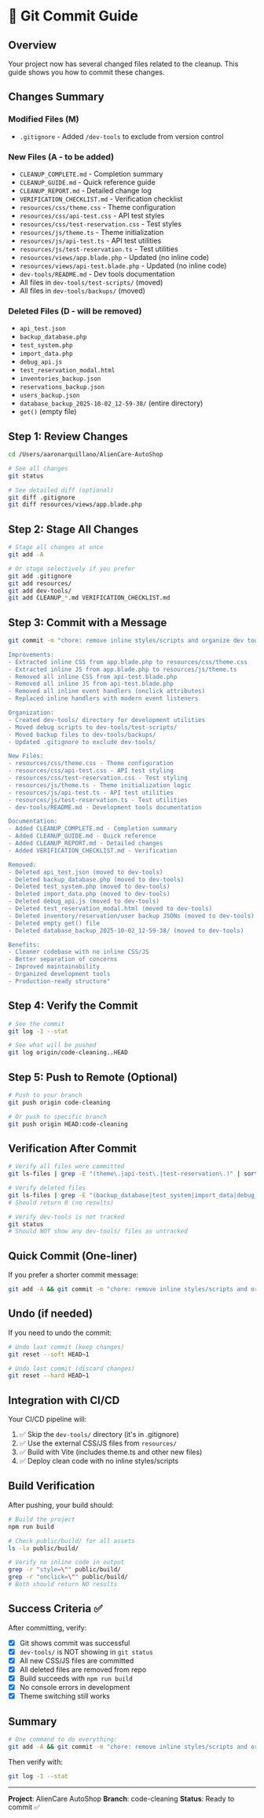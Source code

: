# 📝 Git Commit Guide

## Overview
Your project now has several changed files related to the cleanup. This guide shows you how to commit these changes.

## Changes Summary

### Modified Files (M)
- `.gitignore` - Added `/dev-tools` to exclude from version control

### New Files (A - to be added)
- `CLEANUP_COMPLETE.md` - Completion summary
- `CLEANUP_GUIDE.md` - Quick reference guide
- `CLEANUP_REPORT.md` - Detailed change log
- `VERIFICATION_CHECKLIST.md` - Verification checklist
- `resources/css/theme.css` - Theme configuration
- `resources/css/api-test.css` - API test styles
- `resources/css/test-reservation.css` - Test styles
- `resources/js/theme.ts` - Theme initialization
- `resources/js/api-test.ts` - API test utilities
- `resources/js/test-reservation.ts` - Test utilities
- `resources/views/app.blade.php` - Updated (no inline code)
- `resources/views/api-test.blade.php` - Updated (no inline code)
- `dev-tools/README.md` - Dev tools documentation
- All files in `dev-tools/test-scripts/` (moved)
- All files in `dev-tools/backups/` (moved)

### Deleted Files (D - will be removed)
- `api_test.json`
- `backup_database.php`
- `test_system.php`
- `import_data.php`
- `debug_api.js`
- `test_reservation_modal.html`
- `inventories_backup.json`
- `reservations_backup.json`
- `users_backup.json`
- `database_backup_2025-10-02_12-59-38/` (entire directory)
- `get()` (empty file)

## Step 1: Review Changes

```bash
cd /Users/aaronarquillano/AlienCare-AutoShop

# See all changes
git status

# See detailed diff (optional)
git diff .gitignore
git diff resources/views/app.blade.php
```

## Step 2: Stage All Changes

```bash
# Stage all changes at once
git add -A

# Or stage selectively if you prefer
git add .gitignore
git add resources/
git add dev-tools/
git add CLEANUP_*.md VERIFICATION_CHECKLIST.md
```

## Step 3: Commit with a Message

```bash
git commit -m "chore: remove inline styles/scripts and organize dev tools

Improvements:
- Extracted inline CSS from app.blade.php to resources/css/theme.css
- Extracted inline JS from app.blade.php to resources/js/theme.ts
- Removed all inline CSS from api-test.blade.php
- Removed all inline JS from api-test.blade.php
- Removed all inline event handlers (onclick attributes)
- Replaced inline handlers with modern event listeners

Organization:
- Created dev-tools/ directory for development utilities
- Moved debug scripts to dev-tools/test-scripts/
- Moved backup files to dev-tools/backups/
- Updated .gitignore to exclude dev-tools/

New Files:
- resources/css/theme.css - Theme configuration
- resources/css/api-test.css - API test styling
- resources/css/test-reservation.css - Test styling
- resources/js/theme.ts - Theme initialization logic
- resources/js/api-test.ts - API test utilities
- resources/js/test-reservation.ts - Test utilities
- dev-tools/README.md - Development tools documentation

Documentation:
- Added CLEANUP_COMPLETE.md - Completion summary
- Added CLEANUP_GUIDE.md - Quick reference
- Added CLEANUP_REPORT.md - Detailed changes
- Added VERIFICATION_CHECKLIST.md - Verification

Removed:
- Deleted api_test.json (moved to dev-tools)
- Deleted backup_database.php (moved to dev-tools)
- Deleted test_system.php (moved to dev-tools)
- Deleted import_data.php (moved to dev-tools)
- Deleted debug_api.js (moved to dev-tools)
- Deleted test_reservation_modal.html (moved to dev-tools)
- Deleted inventory/reservation/user backup JSONs (moved to dev-tools)
- Deleted empty get() file
- Deleted database_backup_2025-10-02_12-59-38/ (moved to dev-tools)

Benefits:
- Cleaner codebase with no inline CSS/JS
- Better separation of concerns
- Improved maintainability
- Organized development tools
- Production-ready structure"
```

## Step 4: Verify the Commit

```bash
# See the commit
git log -1 --stat

# See what will be pushed
git log origin/code-cleaning..HEAD
```

## Step 5: Push to Remote (Optional)

```bash
# Push to your branch
git push origin code-cleaning

# Or push to specific branch
git push origin HEAD:code-cleaning
```

## Verification After Commit

```bash
# Verify all files were committed
git ls-files | grep -E "(theme\.|api-test\.|test-reservation\.)" | sort

# Verify deleted files
git ls-files | grep -E "(backup_database|test_system|import_data|debug_api|test_reservation_modal)" | wc -l
# Should return 0 (no results)

# Verify dev-tools is not tracked
git status
# Should NOT show any dev-tools/ files as untracked
```

## Quick Commit (One-liner)

If you prefer a shorter commit message:

```bash
git add -A && git commit -m "chore: remove inline styles/scripts and organize dev tools"
```

## Undo (if needed)

If you need to undo the commit:

```bash
# Undo last commit (keep changes)
git reset --soft HEAD~1

# Undo last commit (discard changes)
git reset --hard HEAD~1
```

## Integration with CI/CD

Your CI/CD pipeline will:
1. ✅ Skip the `dev-tools/` directory (it's in .gitignore)
2. ✅ Use the external CSS/JS files from `resources/`
3. ✅ Build with Vite (includes theme.ts and other new files)
4. ✅ Deploy clean code with no inline styles/scripts

## Build Verification

After pushing, your build should:

```bash
# Build the project
npm run build

# Check public/build/ for all assets
ls -la public/build/

# Verify no inline code in output
grep -r "style=\"" public/build/
grep -r "onclick=\"" public/build/
# Both should return NO results
```

## Success Criteria ✅

After committing, verify:

- [x] Git shows commit was successful
- [x] `dev-tools/` is NOT showing in `git status`
- [x] All new CSS/JS files are committed
- [x] All deleted files are removed from repo
- [x] Build succeeds with `npm run build`
- [x] No console errors in development
- [x] Theme switching still works

## Summary

```bash
# One command to do everything:
git add -A && git commit -m "chore: remove inline styles/scripts and organize dev tools" && git push origin code-cleaning
```

Then verify with:
```bash
git log -1 --stat
```

---

**Project**: AlienCare AutoShop
**Branch**: code-cleaning
**Status**: Ready to commit ✅
